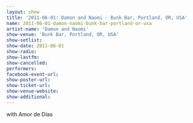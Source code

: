 ```yaml
---
layout: show
title: '2011-06-01: Damon and Naomi - Bunk Bar, Portland, OR, USA'
name: 2011-06-01-damon-naomi-bunk-bar-portland-or-usa
artist-name: 'Damon and Naomi'
show-venue: 'Bunk Bar, Portland, OR, USA'
show-setlist: 
show-date: 2011-06-01
show-radio: 
show-lastfm: 
show-cancelled: 
performers: 
facebook-event-url: 
show-poster-url: 
show-ticket-url: 
show-venue-website: 
show-additional: 
---
```


with Amor de Días